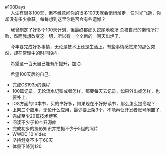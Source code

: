 
#100Days  
&emsp; 人生有很多100天，但不经意间你的很多100天就会悄悄溜走，任时光飞逝，你却没有多少收获。每每想到这里你是否会有些遗憾？  

&emsp; 我曾制定了好多个100天计划，但最终都虎头蛇尾地收场.总被自己的懒惰所打败，然而我想改变这一切，所以有一个全新的一百天出炉了.  

&emsp; 今年要完成好多事情，无论是技术上还是生活上。有些事情感觉来的那么突然，却在常理中的时间段内.  

&emsp; 希望这一百天自己能有所提升，加油.

&emsp; 希望100天后的自己:  

*  完成CS193p的课程  
*  100篇记录，无论流水记账或者怎样，都要每天去记录，如果外出或怎样，也要补上.  
*  iOS方面的10本书，买的书好多，如果现在不好好读书，那么怎么提高呢？  
*  上架三个应用，无论什么应用，最少要上架3个，不能再让开发者账号闲置了.  
*  完成至少20篇技术博客.  
*  阅读不少于10个开源库  
*  完成初步的摄影知识并拍摄不少于5组的照片  
*  WWDC 10 Video  
*  坚持健身不少于60天  
*  体重下降到120   

